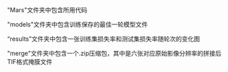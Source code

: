 "Mars"文件夹中包含所用代码

"models"文件夹中包含训练保存的最佳一轮模型文件

“results”文件夹中包含一张训练集损失率和测试集损失率随轮次的变化图

"merge"文件夹中包含一个.zip压缩包，其中是六张对应原始影像分辨率的拼接后TIF格式掩膜文件
